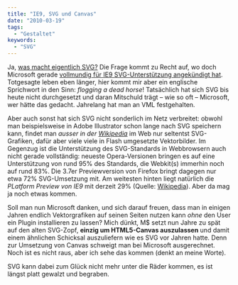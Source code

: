 ```yaml
---
title: "IE9, SVG und Canvas"
date: "2010-03-19"
tags:
  - "Gestaltet"
keywords:
  - "SVG"
---
```


Ja, [was macht eigentlich SVG?](http://anmutunddemut.de/2010/03/17/was-macht-eigentlich-svg "Anmut und Demut: Was macht eigentlich … SVG?") Die Frage kommt zu Recht auf, wo doch Microsoft gerade [vollmundig für IE9 SVG-Unterstützung angekündigt hat](http://blogs.msdn.com/ie/archive/2010/03/18/svg-in-ie9-roadmap.aspx "IE9 Blog: SVG in IE9 Roadmap"). Totgesagte leben eben länger, hier kommt mir aber ein englische Sprichwort in den Sinn: _flogging a dead horse_! Tatsächlich hat sich SVG bis heute nicht durchgesetzt und daran Mitschuld trägt – wie so oft – Microsoft, wer hätte das gedacht. Jahrelang hat man an VML festgehalten.

Aber auch sonst hat sich SVG nicht sonderlich im Netz verbreitet: obwohl man beispielsweise in Adobe Illustrator schon lange nach SVG speichern kann, findet man _ausser in der [Wikipedia](http://upload.wikimedia.org/wikipedia/commons/b/b0/Wappen_L%C3%BCbeck.svg "SVG des Lübecker Stadtwappens")_ im Web nur seltentst SVG-Grafiken, dafür aber viele viele in Flash umgesetzte Vektorbilder. Im Gegenzug ist die Unterstützung des SVG-Standards in Webbrowsern auch nicht gerade vollständig: neueste Opera-Versionen bringen es auf eine Unterstützung von rund 95% des Standards, die Webkit(s) immerhin noch auf rund 83%. Die 3.7er Previewversion von Firefox bringt dagegen nur etwa 72% SVG-Umsetzung mit. Am weitesten hinten liegt natürlich die _PLatform Preview von IE9_ mit derzeit 29% (Quelle: [Wikipedia](http://de.wikipedia.org/wiki/Scalable_Vector_Graphics#SVG-Unterst.C3.BCtzung_in_Browsern "Wikipedia: SVG: Browser-Unterstützung")). Aber da mag ja noch etwas kommen.

Soll man nun Microsoft danken, und sich darauf freuen, dass man in einigen Jahren endlich Vektorgrafiken auf seinen Seiten nutzen kann _ohne_ den User ein Plugin installieren zu lassen? Mich dünkt, M$ setzt nun Jahre zu spät auf den alten SVG-Zopf, **einzig um HTML5-Canvas auszulassen** und damit einem ähnlichen Schicksal auszuliefern wie es SVG vor Jahren hatte. Denn zur Umsetzung von Canvas schweigt man bei Microsoft ausgerechnet. Noch ist es nicht raus, aber ich sehe das kommen (denkt an meine Worte).

SVG kann dabei zum Glück nicht mehr unter die Räder kommen, es ist längst platt gewalzt und begraben.
